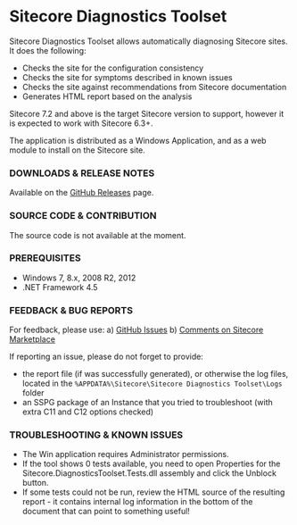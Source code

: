# Sitecore Diagnostics Toolset

Sitecore Diagnostics Toolset allows automatically diagnosing Sitecore sites. It does the following:
- Checks the site for the configuration consistency
- Checks the site for symptoms described in known issues
- Checks the site against recommendations from Sitecore documentation
- Generates HTML report based on the analysis

Sitecore 7.2 and above is the target Sitecore version to support, however it is expected to work with Sitecore 6.3+.

The application is distributed as a Windows Application, and as a web module to install on the Sitecore site.

### DOWNLOADS & RELEASE NOTES

Available on the [GitHub Releases](https://github.com/Sitecore/Sitecore-Diagnostics-Toolset/releases) page.

### SOURCE CODE & CONTRIBUTION

The source code is not available at the moment.

### PREREQUISITES

* Windows 7, 8.x, 2008 R2, 2012
* .NET Framework 4.5

### FEEDBACK & BUG REPORTS

For feedback, please use:
a) [GitHub Issues](https://github.com/Sitecore/Sitecore-Diagnostics-Toolset/issues)
b) [Comments on Sitecore Marketplace](https://marketplace.sitecore.net/Modules/Sitecore_Diagnostics_Toolset.aspx)

If reporting an issue, please do not forget to provide:

* the report file (if was successfully generated), or otherwise the log files, located in the `%APPDATA%\Sitecore\Sitecore Diagnostics Toolset\Logs` folder
* an SSPG package of an Instance that you tried to troubleshoot (with extra C11 and C12 options checked)

### TROUBLESHOOTING & KNOWN ISSUES

* The Win application requires Administrator permissions.
* If the tool shows 0 tests available, you need to open Properties for the Sitecore.DiagnosticsToolset.Tests.dll assembly and click the Unblock button.
* If some tests could not be run, review the HTML source of the resulting report - it contains internal log information in the bottom of the document that can point to something useful!

